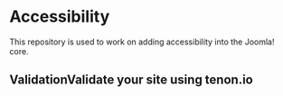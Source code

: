 # Accessibility
This repository is used to work on adding accessibility into the Joomla! core.

## ValidationValidate your site using tenon.io
